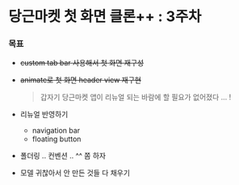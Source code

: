 # 당근마켓 첫 화면 클론++ : 3주차

### 목표

* ~~custom tab bar 사용해서 첫 화면 재구성~~

* ~~animate로 첫 화면 header view 재구현~~

  > 갑자기 당근마켓 앱이 리뉴얼 되는 바람에 할 필요가 없어졌다 ... !

* 리뉴얼 반영하기

  * navigation bar
  * floating button

* 폴더링 .. 컨벤션 .. ^^ 쫌 하자

* 모델 귀찮아서 안 만든 것들 다 채우기

